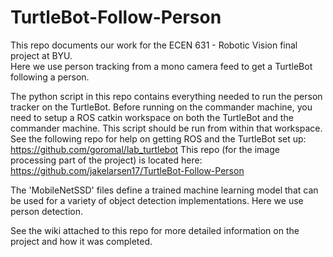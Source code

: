 # TurtleBot-Follow-Person
This repo documents our work for the ECEN 631 - Robotic Vision final project at BYU.  
Here we use person tracking from a mono camera feed to get a TurtleBot following a person.

The python script in this repo contains everything needed to run the person tracker on the TurtleBot.
Before running on the commander machine, you need to setup a ROS catkin workspace
on both the TurtleBot and the commander machine.  This script should be run from
within that workspace.  See the following repo for help on getting ROS and the 
TurtleBot set up: https://github.com/goromal/lab_turtlebot
This repo (for the image processing part of the project) is located here:
https://github.com/jakelarsen17/TurtleBot-Follow-Person

The 'MobileNetSSD' files define a trained machine learning model that can be used for a variety of 
object detection implementations.  Here we use person detection.

See the wiki attached to this repo for more detailed information on the project and how it was completed.
